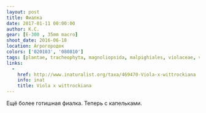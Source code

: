 ```yaml
---
layout: post
title: Фиалка
date: 2017-01-11 00:00:00
author: К.С.
gear: [E-300 , 35mm macro]
shoot_date: 2016-06-18
location: Агрогородок
colors: ['020103', '080810']
tags: [plantae, tracheophyta, magnoliopsida, malpighiales, violaceae, viola, viola wittrockiana]
links:
  -
    href: http://www.inaturalist.org/taxa/469470-Viola-x-wittrockiana
    info: inat
    title: Viola x wittrockiana
---
```


Ещё более готишная фиалка. Теперь с капельками.
